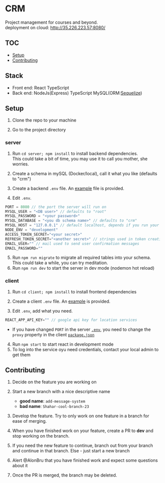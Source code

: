 # CRM
Project management for courses and beyond.  
deployment on cloud: http://35.226.223.57:8080/
 
## TOC
- [Setup](#Setup)
- [Contributing](#Contributing)

## Stack
- Front end: React TypeScript
- Back end: NodeJs(Express) TypeScript MySQL(ORM:[Sequelize](https://sequelize.org/master/index.html))
## Setup
1. Clone the repo to your machine

2. Go to the project directory
### server
1. Run `cd server; npm install` to install backend dependencies.  
This could take a bit of time, you may use it to call you mother, she worries.

2. Create a schema in mySQL (Docker/local), call it what you like (defaults to "crm")
1. Create a backend `.env` file. An [example](server/example.env) file is provided.
1. Edit `.env`.
```js
PORT = 8080 // the port the server will run on
MYSQL_USER = "<DB user>" // defaults to "root"
MYSQL_PASSWORD = "<your password>"
MYSQL_DATABASE = "<you db schema name>" // defaults to "crm"
MYSQL_HOST = "127.0.0.1" // default localhost, depends if you run your db on a Docker
NODE_ENV = "development"
ACCESS_TOKEN_SECRET="<your secret>" 
REFRESH_TOKEN_SECRET="<another secret>" // strings used in token creation
EMAIL_USER="" // mail used to send user confirmation messages
EMAIL_PASSWORD=""

```
5. Run `npm run migrate` to migrate all required tables into your schema. This could take a while, you can try meditation. 
1. Run `npm run dev` to start the server in dev mode (nodemon hot reload)
### client
1. Run `cd client; npm install` to install frontend dependencies

1. Create a client `.env` file. An [example](client/example.env) is provided.

1. Edit `.env`, add what you need.
```js
REACT_APP_API_KEY="" // google api key for location services
```

- If you have changed `PORT` in the server [`.env`](server/example.env), you need to change the `proxy` property in the client [`package.json`](client/package.json) 

4. Run `npm start` to start react in development mode
5. To log into the service oyu need credentials, contact your local admin to get them 
## Contributing
1. Decide on the feature you are working on 

1. Start a new branch with a nice descriptive name
    - **good name**: `add-message-system`   
    - **bad name**: `Shahar-cool-branch-23`   

2. Develop the feature. Try to only work on one feature in a branch for ease of merging.

1. When you have finished work on your feature, create a PR to **dev** and stop working on the branch.

1. If you need the new feature to continue, branch out from your branch and continue in that branch. Else - just start a new branch

1. Alert @AlonBru that you have finished work and expect some questions about it

1. Once the PR is merged, the branch may be deleted. 

